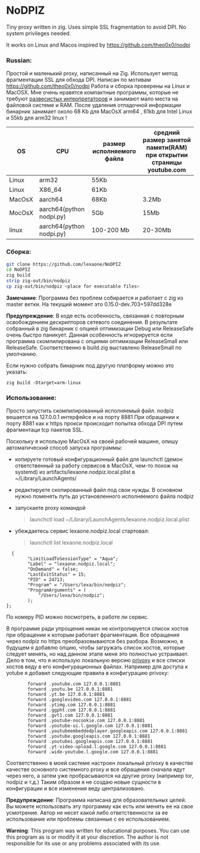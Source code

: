 # NoDPIZ
Tiny proxy written in zig. Uses simple SSL fragmentation to avoid DPI. 
No system privileges needed.

It works on Linux and Macos
inspired by https://github.com/theo0x0/nodpi

### Russian: 
Простой и маленький proxy, написанный на Zig. Использует метод фрагментации SSL для обхода
DPI.  Написан по мотивам https://github.com/theo0x0/nodpi
Работа и сборка проверены на Linux и MacOSX.
Мне очень нравятся компактные программы, которые не требуют [развесистых интерпретаторов](https://python.org) 
и занимают мало места на файловой системе и RAM. 
После удаления отладочной информации бинарник занимает около 68 Kb для MacOsX arm64 , 61kb для Intel Linux и 55kb  для arm32 linux !

|OS|CPU|размер исполняемого файла|средний размер занятой памяти(RAM) при открытии страницы youtube.com|
|-|-|-|-|
|Linux|arm32|55Kb||
|Linux|X86_64|61Kb||
|MacOsX|aarch64|68Kb|3.2Mb|
|MocOsX|aarch64(python nodpi.py)|5Gb|15Mb|
|linux|aarch64(python nodpi.py)|100-200 Mb|20-30Mb|

### Сборка: 

```bash
git clone https://github.com/lexaone/NoDPIZ
cd NoDPIZ
zig build 
strip zig-out/bin/nodpiz
cp zig-out/bin/nodpiz <place for executable files>
```

**Замечание**: Программа без проблем собирается и работает с zig из master ветки. На текущий момент это 0.15.0-dev.703+597dd328e

**Предупреждение**: В коде есть особенность, связанная с повторным освобождением дескрипторов сетевого соединения.
В результате собранный в zig бинарник с опцией оптимизации Debug или ReleaseSafe очень быстро паникует.
Данная особенность игнорируется если программа скомпилирована с опциями оптимизации ReleaseSmall или ReleaseSafe.
Соответственно в build.zig выставлено ReleaseSmall по умолчанию.

Если нужно собрать бинарник под другую платформу можно это указать:
```
zig build -Dtarget=arm-linux
```

### Использование:
Просто запустить скомпилированный исполняемый файл. nodpiz вешается на 127.0.0.1 интерфейсе и на порту 8881
При обращении к порту 8881 как к https прокси происходит попытка обхода DPI путем фрагментаци tcp пакетов SSL.

Поскольку я использую MacOsX на своей рабочей машине, опишу автоматический способ запуска программы:
- копируете готовый конфигурационный файл для launchctl (демон ответственный за работу сервисов в MacOsX, 
  чем-то похож на systemd) из artifacts/lexaone.nodpiz.local.plist в ~/Library/LaunchAgents/
- редактируете скопированный файл под свои нужды. В основном нужно поменять путь до установленного исполняемого файла nodpiz
- запускаете proxy командой 
  
  > launchctl load ~/Library/LaunchAgents/lexaone.nodpiz.local.plist
 
- убеждаетесь сервис lexaone.nodpiz.local стартовал:

  >launchctl list lexaone.nodpiz.local

```
  {
        "LimitLoadToSessionType" = "Aqua";
        "Label" = "lexaone.nodpiz.local";
        "OnDemand" = false;
        "LastExitStatus" = 15;
        "PID" = 24713;
        "Program" = "/Users/lexa/bin/nodpiz";
        "ProgramArguments" = (
            "/Users/lexa/bin/nodpiz";
        );
};
```

По номеру PID можно посмотреть, в работе ли сервис.

В программе ради упрощения никак не контролируется список хостов при обращении к которым работает фрагментация.
Все обращения через nodpiz по https преобразовываются без разбора.
Возможно, в будущем я добавлю опцию, чтобы загружать список хостов, которые следует менять, но над данном этапе меня это полностью устраивает.
Дело в том, что я использую локальную версию [privoxy](https://www.privoxy.org/) и все списки хостов веду в его конфигурационных файлах.
Например для доступа к yotube я добавил следующие правила в конфигурацию privoxy:
```
        forward .youtube.com 127.0.0.1:8881
        forward .youtu.be 127.0.0.1:8881
        forward .yt.be 127.0.0.1:8881
        forward .googlevideo.com 127.0.0.1:8881
        forward .ytimg.com 127.0.0.1:8881
        forward .ggpht.com 127.0.0.1:8881
        forward .gvt1.com 127.0.0.1:8881
        forward .youtube-nocookie.com 127.0.0.1:8881
        forward .youtube-ui.l.google.com 127.0.0.1:8881
        forward .youtubeembeddedplayer.googleapis.com 127.0.0.1:8881
        forward .youtube.googleapis.com 127.0.0.1:8881
        forward .youtubei.googleapis.com 127.0.0.1:8881
        forward .yt-video-upload.l.google.com 127.0.0.1:8881
        forward .wide-youtube.l.google.com 127.0.0.1:8881
```
Cоответственно в моей системе настроен локальный privoxy в качестве качестве основного системного proxy и все обращения сначала идут через
него, а затем уже пробрасываются на другие proxy (например tor, nodpiz и т.д.)
Таким образом я не создаю новые сущности в конфигурации и все изменения веду централизовано.

**Предупреждение**: Программа написана для образовательных целей. 
Вы можете использовать эту программу как есть или менять ее  на свое усмотрение. 
Автор не несет какой либо ответственности за ее использование или проблемы связанные с ее использованием.

**Warning**: This program was written for educational purposes. 
You can use this program as is or modify it  at your discretion. 
The author is not responsible for its use or any problems associated with its use.
